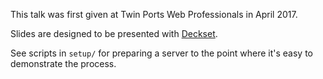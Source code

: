 This talk was first given at Twin Ports Web Professionals in April 2017.

Slides are designed to be presented with [Deckset](http://www.decksetapp.com).

See scripts in `setup/` for preparing a server to the point where it's easy to demonstrate the process.


